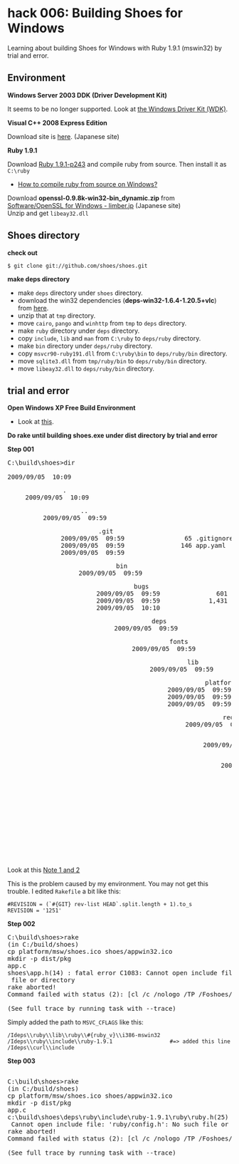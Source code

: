 hack 006: Building Shoes for Windows
====================================

Learning about building Shoes for Windows with Ruby 1.9.1 (mswin32) by trial and error.

Environment
-----------

**Windows Server 2003 DDK (Driver Development Kit)**

It seems to be no longer supported. Look at [the Windows Driver Kit (WDK)](http://www.microsoft.com/whdc/DevTools/ddk/default.mspx).


**Visual C++ 2008 Express Edition**

Download site is [here](http://www.microsoft.com/japan/msdn/vstudio/express/). (Japanese site)


**Ruby 1.9.1**

Download [Ruby 1.9.1-p243](http://www.ruby-lang.org/en/downloads/) and compile ruby from source. Then install it as `C:\ruby`

- [How to compile ruby from source on Windows?](http://madcoderspeak.blogspot.com/2009/06/how-to-compile-ruby-from-source-on.html)

Download **openssl-0.9.8k-win32-bin_dynamic.zip** from [Software/OpenSSL for Windows - limber.jp](http://www.limber.jp/?Software%2FOpenSSL%20for%20Windows) (Japanese site)    
Unzip and get `libeay32.dll`


Shoes directory
---------------

**check out**

	$ git clone git://github.com/shoes/shoes.git


**make deps directory**

- make `deps` directory under `shoes` directory.
- download the win32 dependencies (**deps\-win32\-1.6.4\-1.20.5+vlc**) from [here](http://wiki.github.com/shoes/shoes/buildingshoes).
- unzip that at `tmp` directory.
- move `cairo`, `pango` and `winhttp` from `tmp` to `deps` directory.
- make `ruby` directory under `deps` directory.
- copy `include`, `lib` and `man` from `C:\ruby` to `deps/ruby` directory.
- make `bin` directory under `deps/ruby` directory.
- copy `msvcr90-ruby191.dll` from `C:\ruby\bin` to `deps/ruby/bin` directory.
- move `sqlite3.dll` from `tmp/ruby/bin` to `deps/ruby/bin` directory.
- move `libeay32.dll` to `deps/ruby/bin` directory.


trial and error
---------------

**Open Windows XP Free Build Environment**

- Look at [this](http://github.com/ashbb/shoes_tutorial_html/blob/master/mdowns/00608_Building_Shoes_with_Windows_DDK.mdown).

**Do rake until building shoes.exe under dist directory by trial and error**

**Step 001**

<pre>
C:\build\shoes>dir

2009/09/05  10:09    <DIR>          .
2009/09/05  10:09    <DIR>          ..
2009/09/05  09:59    <DIR>          .git
2009/09/05  09:59                65 .gitignore
2009/09/05  09:59               146 app.yaml
2009/09/05  09:59    <DIR>          bin
2009/09/05  09:59    <DIR>          bugs
2009/09/05  09:59               601 CHANGELOG
2009/09/05  09:59             1,431 COPYING
2009/09/05  10:10    <DIR>          deps
2009/09/05  09:59    <DIR>          fonts
2009/09/05  09:59    <DIR>          lib
2009/09/05  09:59    <DIR>          platform
2009/09/05  09:59            20,396 Rakefile
2009/09/05  09:59             4,483 README
2009/09/05  09:59    <DIR>          req
2009/09/05  09:59    <DIR>          samples
2009/09/05  09:59    <DIR>          shoes
2009/09/05  09:59    <DIR>          static
2009/09/05  09:59               499 use-deps


C:\build\shoes>rake
(in C:/build/shoes)
rake aborted!
No such file or directory - git rev-list HEAD
c:/ruby/lib/ruby/1.9.1/rake.rb:2342:in `raw_load_rakefile'
(See full trace by running task with --trace)

</pre>

Look at this [Note 1 and 2](http://github.com/ashbb/shoes_tutorial_html/blob/master/mdowns/00608_Building_Shoes_with_Windows_DDK.mdown)

This is the problem caused by my environment. You may not get this trouble. I edited `Rakefile` a bit like this:

	#REVISION = (`#{GIT} rev-list HEAD`.split.length + 1).to_s
	REVISION = '1251'


**Step 002**

<pre>
C:\build\shoes>rake
(in C:/build/shoes)
cp platform/msw/shoes.ico shoes/appwin32.ico
mkdir -p dist/pkg
app.c
shoes\app.h(14) : fatal error C1083: Cannot open include file: 'ruby.h': No such
 file or directory
rake aborted!
Command failed with status (2): [cl /c /nologo /TP /Foshoes/app.obj /ML /DW...]

(See full trace by running task with --trace)
</pre>

Simply added the path to `MSVC_CFLAGS` like this:

	/Ideps\\ruby\\lib\\ruby\\#{ruby_v}\\i386-mswin32
	/Ideps\\ruby\\include\\ruby-1.9.1                  #=> added this line
	/Ideps\\curl\\include


**Step 003**

<pre>

C:\build\shoes>rake
(in C:/build/shoes)
cp platform/msw/shoes.ico shoes/appwin32.ico
mkdir -p dist/pkg
app.c
c:\build\shoes\deps\ruby\include\ruby-1.9.1\ruby\ruby.h(25) : fatal error C1083:
 Cannot open include file: 'ruby/config.h': No such file or directory
rake aborted!
Command failed with status (2): [cl /c /nologo /TP /Foshoes/app.obj /ML /DW...]

(See full trace by running task with --trace)
</pre>






